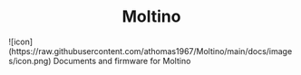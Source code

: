 <h1 align="center"> Moltino </h1>
![icon](https://raw.githubusercontent.com/athomas1967/Moltino/main/docs/images/icon.png)
Documents and firmware for Moltino
